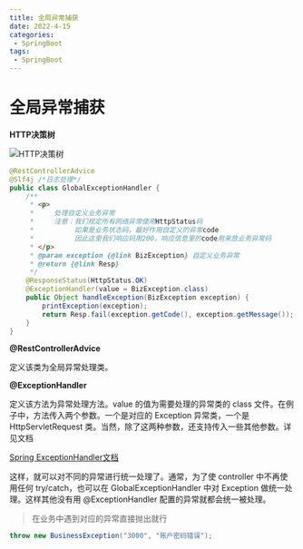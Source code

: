```yaml
---
title: 全局异常捕获
date: 2022-4-15
categories:
 - SpringBoot
tags:
 - SpringBoot
---
```


# 全局异常捕获

**HTTP决策树**

![HTTP决策树](https://www.itdu.tech/image//HTTP决策树.webp)

```java
@RestControllerAdvice
@Slf4j /*日志处理*/
public class GlobalExceptionHandler {
	/**
	 * <p>
	 *     处理自定义业务异常
	 *     注意：我们规定所有网络异常使用HttpStatus码
	 *          如果是业务状态码，最好作用自定义的异常code
	 *          因此这里我们响应码用200，响应信息里的code用来放业务异常码
	 * </p>
	 * @param exception {@link BizException} 自定义业务异常
	 * @return {@link Resp}
	 */
	@ResponseStatus(HttpStatus.OK)
	@ExceptionHandler(value = BizException.class)
	public Object handleException(BizException exception) {
		printException(exception);
		return Resp.fail(exception.getCode(), exception.getMessage());
	}
}
```

**@RestControllerAdvice**

定义该类为全局异常处理类。

**@ExceptionHandler**

定义该方法为异常处理方法。value 的值为需要处理的异常类的 class 文件。在例子中，方法传入两个参数。一个是对应的 Exception 异常类，一个是 HttpServletRequest 类。当然，除了这两种参数，还支持传入一些其他参数。详见文档

[Spring ExceptionHandler文档](https://link.segmentfault.com/?url=https%3A%2F%2Fdocs.spring.io%2Fspring%2Fdocs%2Fcurrent%2Fjavadoc-api%2Forg%2Fspringframework%2Fweb%2Fbind%2Fannotation%2FExceptionHandler.html)

这样，就可以对不同的异常进行统一处理了。通常，为了使 controller 中不再使用任何 try/catch，也可以在 GlobalExceptionHandler 中对 Exception 做统一处理。这样其他没有用 @ExceptionHandler 配置的异常就都会统一被处理。

>   在业务中遇到对应的异常直接抛出就行

```java
throw new BusinessException("3000", "账户密码错误");
```
